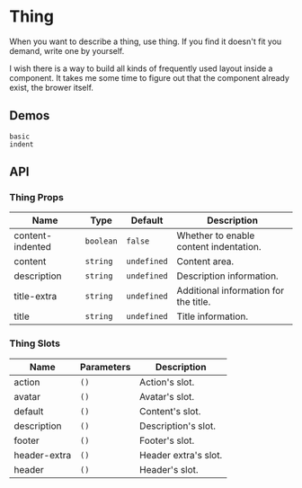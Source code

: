 # Thing

When you want to describe a thing, use thing. If you find it doesn't fit you demand, write one by yourself.

I wish there is a way to build all kinds of frequently used layout inside a component. It takes me some time to figure out that the component already exist, the brower itself.

## Demos

```demo
basic
indent
```

## API

### Thing Props

| Name | Type | Default | Description |
| --- | --- | --- | --- |
| content-indented | `boolean` | `false` | Whether to enable content indentation. |
| content | `string` | `undefined` | Content area. |
| description | `string` | `undefined` | Description information. |
| title-extra | `string` | `undefined` | Additional information for the title. |
| title | `string` | `undefined` | Title information. |

### Thing Slots

| Name         | Parameters | Description          |
| ------------ | ---------- | -------------------- |
| action       | `()`       | Action's slot.       |
| avatar       | `()`       | Avatar's slot.       |
| default      | `()`       | Content's slot.      |
| description  | `()`       | Description's slot.  |
| footer       | `()`       | Footer's slot.       |
| header-extra | `()`       | Header extra's slot. |
| header       | `()`       | Header's slot.       |
